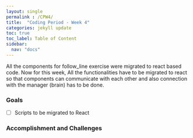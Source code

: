 ```yaml
---
layout: single
permalink : /CPW4/
title:  "Coding Period - Week 4"
categories: jekyll update
toc: true
toc_label: Table of Content
sidebar:
  nav: "docs"
---
```

All the components for follow_line exercise were migrated to react based code. Now for this week, All the functionalities have to be migrated to react so that components can communicate with each other and also connection with the manager (brain) has to be done.

### Goals

- [ ] Scripts to be migrated to React 


### Accomplishment and Challenges 

